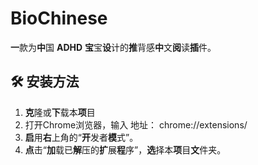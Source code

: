# BioChinese
**一**款为**中**国 <b>ADHD</b> **宝**宝**设**计的**推**背感**中**文**阅**读**插**件。

## 🛠️ <b>安装方法</b>

1. **克**隆或**下**载本**项**目
2. 打开Chrome浏览器，输入 地址：
   chrome://extensions/
3. **启**用**右**上角的“**开**发者**模**式”。
4. **点**击“**加**载已**解**压的**扩**展**程**序”，**选**择本**项**目**文**件夹。
